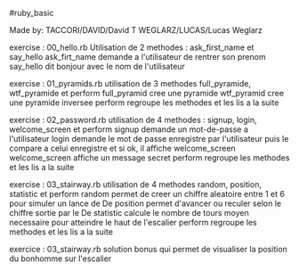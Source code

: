 #ruby_basic

Made by:
TACCORI/DAVID/David T
WEGLARZ/LUCAS/Lucas Weglarz

exercise : 00_hello.rb
Utilisation de 2 methodes : ask_first_name et say_hello
ask_firt_name demande a l'utilisateur de rentrer son prenom
say_hello  dit bonjour avec le nom de l'utilisateur

exercise : 01_pyramids.rb
utilisation de 3 methodes full_pyramide, wtf_pyramide et perform
full_pyramid cree une pyramide
wtf_pyramid cree une pyramide inversee
perform regroupe les methodes et les lis a la suite

exercise : 02_password.rb
utilisation de 4 methodes : signup, login, welcome_screen et perform
signup demande un mot-de-passe a l'utilisateur
login demande le mot de passe enregistre par l'utilisateur puis le compare a celui enregistre et si ok, il affiche welcome_screen
welcome_screen affiche un message secret
perform regroupe les methodes et les lis a la suite



exercise : 03_stairway.rb
utilisation de 4 methodes random, position, statistic et perform
random permet de creer un chiffre aleatoire entre 1 et 6 pour simuler un lance de De
position permet d'avancer ou reculer selon le chiffre sortie par le De
statistic calcule le nombre de tours moyen necessaire pour atteindre le haut de l'escalier
perform regroupe les methodes et les lis a la suite

exercice : 03_stairway.rb
solution bonus qui permet de visualiser la position du bonhomme sur l'escalier

